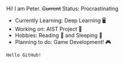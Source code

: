 Hi! I am Peter.
~~Current~~ Status: Procrastinating 

* Currently Learning: Deep Learning :desktop_computer:
* Working on: AIST Project :memo:
* Hobbies: Reading :book: and Sleeping :sleeping_bed:
* Planning to do: Game Development! :video_game:

`Hello GitHub!`
